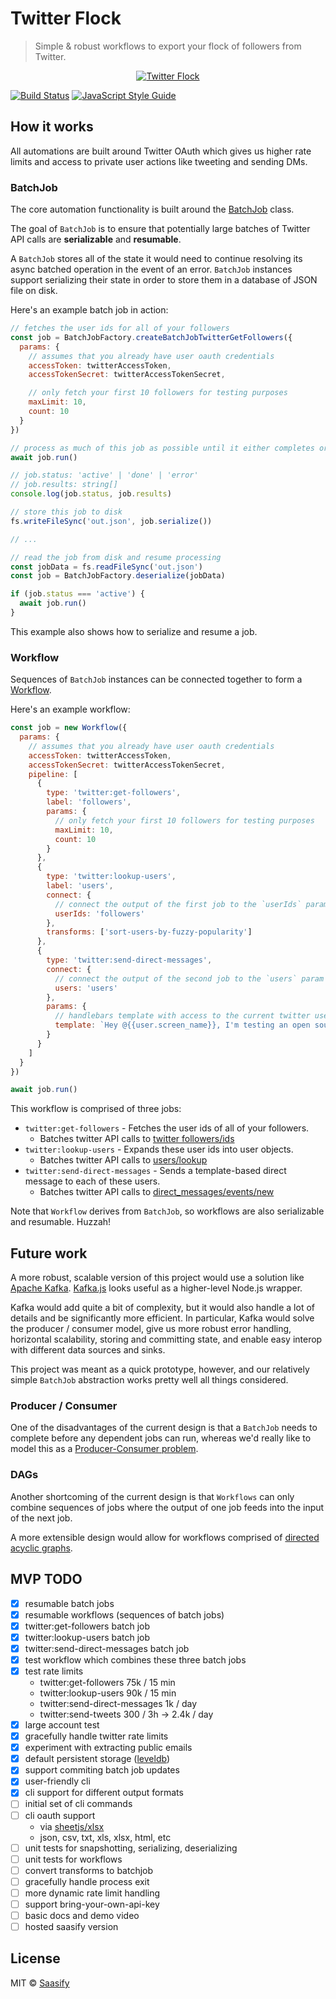 # Twitter Flock

> Simple & robust workflows to export your flock of followers from Twitter.

<p align="center">
  <a href="https://saasify.sh" title="Saasify">
    <img src="https://raw.githubusercontent.com/saasify-sh/twitter-flock/master/media/twitter.jpg" alt="Twitter Flock" />
  </a>
</p>

[![Build Status](https://travis-ci.com/saasify-sh/twitter-flock.svg?branch=master)](https://travis-ci.com/saasify-sh/twitter-flock) [![JavaScript Style Guide](https://img.shields.io/badge/code_style-standard-brightgreen.svg)](https://standardjs.com)

## How it works

All automations are built around Twitter OAuth which gives us higher rate limits and access to private user actions like tweeting and sending DMs.

### BatchJob

The core automation functionality is built around the [BatchJob](./lib/batch-job.js) class.

The goal of `BatchJob` is to ensure that potentially large batches of Twitter API calls are **serializable** and **resumable**.

A `BatchJob` stores all of the state it would need to continue resolving its async batched operation in the event of an error. `BatchJob` instances support serializing their state in order to store them in a database of JSON file on disk.

Here's an example batch job in action:

```js
// fetches the user ids for all of your followers
const job = BatchJobFactory.createBatchJobTwitterGetFollowers({
  params: {
    // assumes that you already have user oauth credentials
    accessToken: twitterAccessToken,
    accessTokenSecret: twitterAccessTokenSecret,

    // only fetch your first 10 followers for testing purposes
    maxLimit: 10,
    count: 10
  }
})

// process as much of this job as possible until it either completes or errors
await job.run()

// job.status: 'active' | 'done' | 'error'
// job.results: string[]
console.log(job.status, job.results)

// store this job to disk
fs.writeFileSync('out.json', job.serialize())

// ...

// read the job from disk and resume processing
const jobData = fs.readFileSync('out.json')
const job = BatchJobFactory.deserialize(jobData)

if (job.status === 'active') {
  await job.run()
}
```

This example also shows how to serialize and resume a job.

### Workflow

Sequences of `BatchJob` instances can be connected together to form a [Workflow](./lib/workflow.js).

Here's an example workflow:

```js
const job = new Workflow({
  params: {
    // assumes that you already have user oauth credentials
    accessToken: twitterAccessToken,
    accessTokenSecret: twitterAccessTokenSecret,
    pipeline: [
      {
        type: 'twitter:get-followers',
        label: 'followers',
        params: {
          // only fetch your first 10 followers for testing purposes
          maxLimit: 10,
          count: 10
        }
      },
      {
        type: 'twitter:lookup-users',
        label: 'users',
        connect: {
          // connect the output of the first job to the `userIds` param for this job
          userIds: 'followers'
        },
        transforms: ['sort-users-by-fuzzy-popularity']
      },
      {
        type: 'twitter:send-direct-messages',
        connect: {
          // connect the output of the second job to the `users` param for this job
          users: 'users'
        },
        params: {
          // handlebars template with access to the current twitter user object
          template: `Hey @{{user.screen_name}}, I'm testing an open source Twitter automation tool and you happen to be my one and only lucky test user.\n\nSorry for the spam. https://github.com/saasify-sh/twitter-flock`
        }
      }
    ]
  }
})

await job.run()
```

This workflow is comprised of three jobs:

- `twitter:get-followers` - Fetches the user ids of all of your followers.
  - Batches twitter API calls to [twitter followers/ids](https://developer.twitter.com/en/docs/accounts-and-users/follow-search-get-users/api-reference/get-followers-ids)
- `twitter:lookup-users` - Expands these user ids into user objects.
  - Batches twitter API calls to [users/lookup](https://developer.twitter.com/en/docs/accounts-and-users/follow-search-get-users/api-reference/get-users-lookup)
- `twitter:send-direct-messages` - Sends a template-based direct message to each of these users.
  - Batches twitter API calls to [direct_messages/events/new](https://developer.twitter.com/en/docs/direct-messages/sending-and-receiving/api-reference/new-event)

Note that `Workflow` derives from `BatchJob`, so workflows are also serializable and resumable. Huzzah!

## Future work

A more robust, scalable version of this project would use a solution like [Apache Kafka](https://kafka.apache.org). [Kafka.js](https://kafka.js.org) looks useful as a higher-level Node.js wrapper.

Kafka would add quite a bit of complexity, but it would also handle a lot of details and be significantly more efficient. In particular, Kafka would solve the producer / consumer model, give us more robust error handling, horizontal scalability, storing and committing state, and enable easy interop with different data sources and sinks.

This project was meant as a quick prototype, however, and our relatively simple `BatchJob` abstraction works pretty well all things considered.

### Producer / Consumer

One of the disadvantages of the current design is that a `BatchJob` needs to complete before any dependent jobs can run, whereas we'd really like to model this as a [Producer-Consumer problem](https://en.wikipedia.org/wiki/Producer%E2%80%93consumer_problem).

### DAGs

Another shortcoming of the current design is that `Workflows` can only combine sequences of jobs where the output of one job feeds into the input of the next job.

A more extensible design would allow for workflows comprised of [directed acyclic graphs](https://en.wikipedia.org/wiki/Directed_acyclic_graph).

## MVP TODO

- [x] resumable batch jobs
- [x] resumable workflows (sequences of batch jobs)
- [x] twitter:get-followers batch job
- [x] twitter:lookup-users batch job
- [x] twitter:send-direct-messages batch job
- [x] test workflow which combines these three batch jobs
- [x] test rate limits
  - twitter:get-followers 75k / 15 min
  - twitter:lookup-users 90k / 15 min
  - twitter:send-direct-messages 1k / day
  - twitter:send-tweets 300 / 3h -> 2.4k / day
- [x] large account test
- [x] gracefully handle twitter rate limits
- [x] experiment with extracting public emails
- [x] default persistent storage ([leveldb](https://github.com/Level/level))
- [x] support commiting batch job updates
- [x] user-friendly cli
- [x] cli support for different output formats
- [ ] initial set of cli commands
- [ ] cli oauth support
  - via [sheetjs/xlsx](https://github.com/SheetJS/sheetjs#supported-output-formats)
  - json, csv, txt, xls, xlsx, html, etc
- [ ] unit tests for snapshotting, serializing, deserializing
- [ ] unit tests for workflows
- [ ] convert transforms to batchjob
- [ ] gracefully handle process exit
- [ ] more dynamic rate limit handling
- [ ] support bring-your-own-api-key
- [ ] basic docs and demo video
- [ ] hosted saasify version

## License

MIT © [Saasify](https://saasify.sh)
